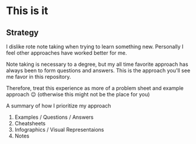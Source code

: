 # This is it

## Strategy

I dislike rote note taking when trying to learn something new. Personally I feel other approaches have worked better for me.

Note taking is necessary to a degree, but my all time favorite approach has always been to form questions and answers. This is the approach you'll see me favor in this repository.

Therefore, treat this experience as more of a problem sheet and example approach 😉 (otherwise this might not be the place for you)

A summary of how I prioritize my approach

1) Examples / Questions / Answers
2) Cheatsheets
3) Infographics / Visual Representaions 
4) Notes
